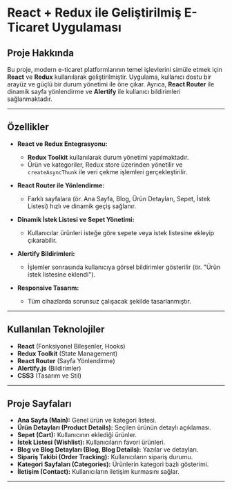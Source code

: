 # React + Redux ile Geliştirilmiş E-Ticaret Uygulaması

## Proje Hakkında

Bu proje, modern e-ticaret platformlarının temel işlevlerini simüle etmek için **React** ve **Redux** kullanılarak geliştirilmiştir. Uygulama, kullanıcı dostu bir arayüz ve güçlü bir durum yönetimi ile öne çıkar. Ayrıca, **React Router** ile dinamik sayfa yönlendirme ve **Alertify** ile kullanıcı bildirimleri sağlanmaktadır.

---

## Özellikler

- **React ve Redux Entegrasyonu:**  
  - **Redux Toolkit** kullanılarak durum yönetimi yapılmaktadır.  
  - Ürün ve kategoriler, Redux store üzerinden yönetilir ve `createAsyncThunk` ile veri çekme işlemleri gerçekleştirilir.  

- **React Router ile Yönlendirme:**  
  - Farklı sayfalara (ör. Ana Sayfa, Blog, Ürün Detayları, Sepet, İstek Listesi) hızlı ve dinamik geçiş sağlanır.  

- **Dinamik İstek Listesi ve Sepet Yönetimi:**  
  - Kullanıcılar ürünleri isteğe göre sepete veya istek listesine ekleyip çıkarabilir.  

- **Alertify Bildirimleri:**  
  - İşlemler sonrasında kullanıcıya görsel bildirimler gösterilir (ör. "Ürün istek listesine eklendi").  

- **Responsive Tasarım:**  
  - Tüm cihazlarda sorunsuz çalışacak şekilde tasarlanmıştır.  

---

## Kullanılan Teknolojiler

- **React** (Fonksiyonel Bileşenler, Hooks)  
- **Redux Toolkit** (State Management)  
- **React Router** (Sayfa Yönlendirme)  
- **Alertify.js** (Bildirimler)  
- **CSS3** (Tasarım ve Stil)  

---

## Proje Sayfaları

- **Ana Sayfa (Main):** Genel ürün ve kategori listesi.  
- **Ürün Detayları (Product Details):** Seçilen ürünün detaylı açıklaması.  
- **Sepet (Cart):** Kullanıcının eklediği ürünler.  
- **İstek Listesi (Wishlist):** Kullanıcıların favori ürünleri.  
- **Blog ve Blog Detayları (Blog, Blog Details):** Yazılar ve detayları.  
- **Sipariş Takibi (Order Tracking):** Kullanıcıların sipariş durumu.  
- **Kategori Sayfaları (Categories):** Ürünlerin kategori bazlı gösterimi.  
- **İletişim (Contact):** Kullanıcıların iletişim kurmasını sağlar.  

---

